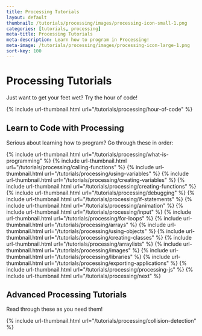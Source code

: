 ```yaml
---
title: Processing Tutorials
layout: default
thumbnail: /tutorials/processing/images/processing-icon-small-1.png
categories: [tutorials, processing]
meta-title: Processing Tutorials
meta-description: Learn how to program in Processing!
meta-image: /tutorials/processing/images/processing-icon-large-1.png
sort-key: 100
---
```


# Processing Tutorials

Just want to get your feet wet? Try the hour of code!

{% include url-thumbnail.html url="/tutorials/processing/hour-of-code" %}

## Learn to Code with Processing

Serious about learning how to program? Go through these in order:

<div class="thumbnail-link-container">
{% include url-thumbnail.html url="/tutorials/processing/what-is-programming" %}
{% include url-thumbnail.html url="/tutorials/processing/calling-functions" %}
{% include url-thumbnail.html url="/tutorials/processing/using-variables" %}
{% include url-thumbnail.html url="/tutorials/processing/creating-variables" %}
{% include url-thumbnail.html url="/tutorials/processing/creating-functions" %}
{% include url-thumbnail.html url="/tutorials/processing/debugging" %}
{% include url-thumbnail.html url="/tutorials/processing/if-statements" %}
{% include url-thumbnail.html url="/tutorials/processing/animation" %}
{% include url-thumbnail.html url="/tutorials/processing/input" %}
{% include url-thumbnail.html url="/tutorials/processing/for-loops" %}
{% include url-thumbnail.html url="/tutorials/processing/arrays" %}
{% include url-thumbnail.html url="/tutorials/processing/using-objects" %}
{% include url-thumbnail.html url="/tutorials/processing/creating-classes" %}
{% include url-thumbnail.html url="/tutorials/processing/arraylists" %}
{% include url-thumbnail.html url="/tutorials/processing/images" %}
{% include url-thumbnail.html url="/tutorials/processing/libraries" %}
{% include url-thumbnail.html url="/tutorials/processing/exporting-applications" %}
{% include url-thumbnail.html url="/tutorials/processing/processing-js" %}
{% include url-thumbnail.html url="/tutorials/processing/next" %}
</div>

## Advanced Processing Tutorials

Read through these as you need them!

{% include url-thumbnail.html url="/tutorials/processing/collision-detection" %}
